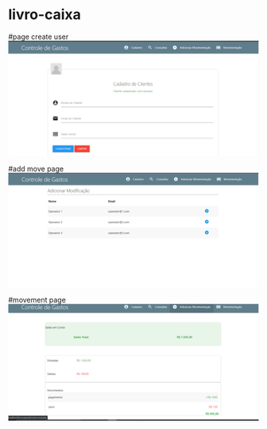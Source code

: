 # livro-caixa

#page create user
![](https://github.com/ribeiro-matheus/livro-caixa/blob/main/livrocaixa/imagens-projeto/page-create.png)

#add move page
![](https://github.com/ribeiro-matheus/livro-caixa/blob/main/livrocaixa/imagens-projeto/page-add.png)

#movement page
![](https://github.com/ribeiro-matheus/livro-caixa/blob/main/livrocaixa/imagens-projeto/page-movimentacao.png)
